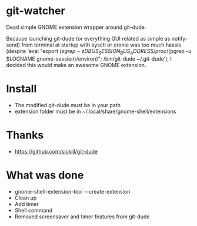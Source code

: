 # git-watcher
Dead simple GNOME extension wrapper around git-dude.

Because launching git-dude (or everything GUI related as simple as notify-send) from terminal at startup with sysctl or cronie was too much hassle (despite 'eval "export $(egrep -z DBUS_SESSION_BUS_ADDRESS /proc/$(pgrep -u $LOGNAME gnome-session)/environ)"; /bin/git-dude ~/.git-dude'), I decided this would make an awesome GNOME extension.

# Install
* The modified git-dude must be in your path
* extension folder must be in ~/.local/share/gnome-shell/extensions

# Thanks
* https://github.com/sickill/git-dude

# What was done
* gnome-shell-extension-tool --create-extension
* Clean up
* Add timer
* Shell command
* Removed screensaver and timer features from git-dude
